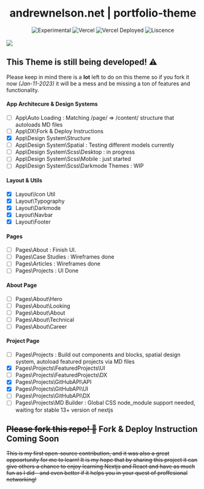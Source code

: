 
<div align="center">
  <h1>andrewnelson.net | portfolio-theme</h1>
  <p></p>
  <img src="https://img.shields.io/badge/stability-experimental-orange.svg" alt="Experimental">
  <img src="https://vercelbadge.vercel.app/api/atlamors/portfolio-theme" alt="Vercel">
  <img src="https://therealsujitk-vercel-badge.vercel.app/?app=portfolio-theme-jqe0jhmif-atlamors.vercel.app" alt="Vercel Deployed">
  <img src="https://img.shields.io/github/license/atlamors/portfolio-theme" alt="Liscence">
  <br><br>
</div>

<img src="https://www.andrewnelson.net/img/preview.png">

## This Theme is still being developed! ⚠️

Please keep in mind there is a **lot** left to do on this theme so if you fork it now *(Jan-11-2023)* it will be a mess and be missing a ton of features and functionality.

#### App Architecure & Design Systems
- [ ] App\Auto Loading : Matching /page/ => /content/ structure that autoloads MD files
- [ ] App\DX\Fork & Deploy Instructions
- [x] App\Design System\Structure
- [ ] App\Design System\Spatial : Testing different models currently
- [ ] App\Design System\Scss\Desktop : in progress
- [ ] App\Design System\Scss\Mobile : just started
- [ ] App\Design System\Scss\Darkmode Themes : WIP

#### Layout & Utils
- [x] Layout\Icon Util
- [x] Layout\Typography
- [x] Layout\Darkmode
- [x] Layout\Navbar
- [x] Layout\Footer

#### Pages
- [ ] Pages\About : Finish UI.
- [ ] Pages\Case Studies : Wireframes done
- [ ] Pages\Articles : Wireframes done
- [ ] Pages\Projects : UI Done

#### About Page
- [ ] Pages\About\Hero
- [ ] Pages\About\Looking
- [ ] Pages\About\About
- [ ] Pages\About\Technical
- [ ] Pages\About\Career

#### Project Page
- [ ] Pages\Projects : Build out components and blocks, spatial design system, autoload featured projects via MD files
- [x] Pages\Projects\FeaturedProjects\UI
- [ ] Pages\Projects\FeaturedProjects\DX
- [x] Pages\Projects\GitHubAPI\API
- [x] Pages\Projects\GitHubAPI\UI
- [ ] Pages\Projects\GitHubAPI\DX
- [ ] Pages\Projects\MD Builder : Global CSS node_module support needed, waiting for stable 13+ version of nextjs

## <s>Please fork this repo! 🦄</s> Fork & Deploy Instruction Coming Soon
<s>
This is my first open-source contribution, and it was also a great oppoortunity for me to learn! It is my hope that by sharing this project it can give others a chance to enjoy learning Nextjs and React and have as much fun as I did—and even better if it helps you in your quest of proffesional networking!
</s>

